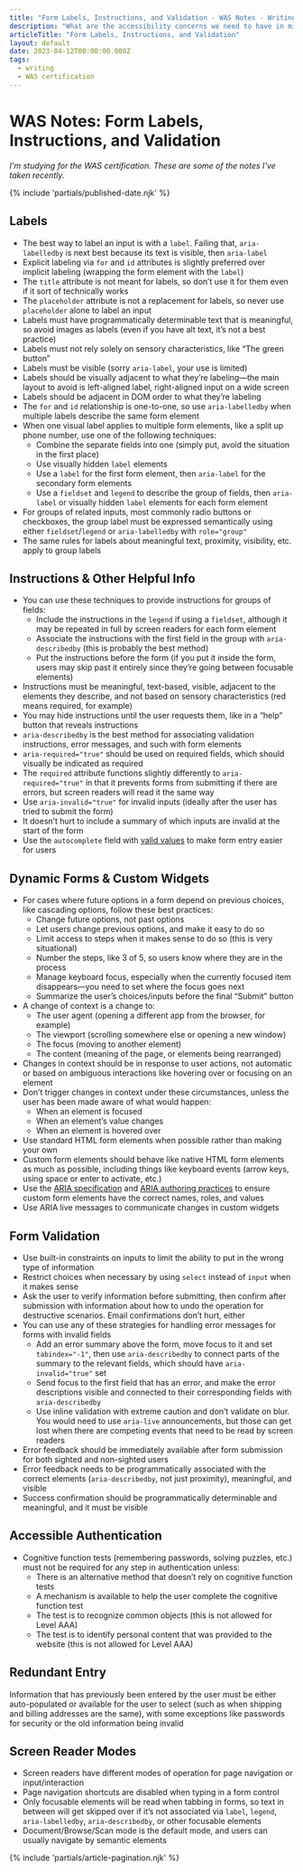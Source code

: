 ```yaml
---
title: "Form Labels, Instructions, and Validation - WAS Notes - Writing - Dustin Whisman"
description: "What are the accessibility concerns we need to have in mind when we work with Form Labels, Instructions, and Validation?"
articleTitle: "Form Labels, Instructions, and Validation"
layout: default
date: 2023-04-12T00:00:00.000Z
tags:
  - writing
  - WAS certification
---
```


# WAS Notes: Form Labels, Instructions, and Validation

_I'm studying for the WAS certification. These are some of the notes I've taken recently._

{% include 'partials/published-date.njk' %}

## Labels

- The best way to label an input is with a `label`. Failing that, `aria-labelledby` is next best because its text is visible, then `aria-label`
- Explicit labeling via `for` and `id` attributes is slightly preferred over implicit labeling (wrapping the form element with the `label`)
- The `title` attribute is not meant for labels, so don’t use it for them even if it sort of technically works
- The `placeholder` attribute is not a replacement for labels, so never use `placeholder` alone to label an input
- Labels must have programmatically determinable text that is meaningful, so avoid images as labels (even if you have alt text, it’s not a best practice)
- Labels must not rely solely on sensory characteristics, like “The green button”
- Labels must be visible (sorry `aria-label`, your use is limited)
- Labels should be visually adjacent to what they’re labeling—the main layout to avoid is left-aligned label, right-aligned input on a wide screen
- Labels should be adjacent in DOM order to what they’re labeling
- The `for` and `id` relationship is one-to-one, so use `aria-labelledby` when multiple labels describe the same form element
- When one visual label applies to multiple form elements, like a split up phone number, use one of the following techniques:
  - Combine the separate fields into one (simply put, avoid the situation in the first place)
  - Use visually hidden `label` elements
  - Use a `label` for the first form element, then `aria-label` for the secondary form elements
  - Use a `fieldset` and `legend` to describe the group of fields, then `aria-label` or visually hidden `label` elements for each form element
- For groups of related inputs, most commonly radio buttons or checkboxes, the group label must be expressed semantically using either `fieldset`/`legend` or `aria-labelledby` with `role="group"`
- The same rules for labels about meaningful text, proximity, visibility, etc. apply to group labels

## Instructions & Other Helpful Info

- You can use these techniques to provide instructions for groups of fields:
  - Include the instructions in the `legend` if using a `fieldset`, although it may be repeated in full by screen readers for each form element
  - Associate the instructions with the first field in the group with `aria-describedby` (this is probably the best method)
  - Put the instructions before the form (if you put it inside the form, users may skip past it entirely since they’re going between focusable elements)
- Instructions must be meaningful, text-based, visible, adjacent to the elements they describe, and not based on sensory characteristics (red means required, for example)
- You may hide instructions until the user requests them, like in a “help” button that reveals instructions
- `aria-describedby` is the best method for associating validation instructions, error messages, and such with form elements
- `aria-required="true"` should be used on required fields, which should visually be indicated as required
- The `required` attribute functions slightly differently to `aria-required="true"` in that it prevents forms from submitting if there are errors, but screen readers will read it the same way
- Use `aria-invalid="true"` for invalid inputs (ideally after the user has tried to submit the form)
- It doesn’t hurt to include a summary of which inputs are invalid at the start of the form
- Use the `autocomplete` field with [valid values](https://www.w3.org/TR/WCAG21/#input-purposes) to make form entry easier for users

## Dynamic Forms & Custom Widgets

- For cases where future options in a form depend on previous choices, like cascading options, follow these best practices:
  - Change future options, not past options
  - Let users change previous options, and make it easy to do so
  - Limit access to steps when it makes sense to do so (this is very situational)
  - Number the steps, like 3 of 5, so users know where they are in the process
  - Manage keyboard focus, especially when the currently focused item disappears—you need to set where the focus goes next
  - Summarize the user’s choices/inputs before the final “Submit” button
- A change of context is a change to:
  - The user agent (opening a different app from the browser, for example)
  - The viewport (scrolling somewhere else or opening a new window)
  - The focus (moving to another element)
  - The content (meaning of the page, or elements being rearranged)
- Changes in context should be in response to user actions, not automatic or based on ambiguous interactions like hovering over or focusing on an element
- Don’t trigger changes in context under these circumstances, unless the user has been made aware of what would happen:
  - When an element is focused
  - When an element’s value changes
  - When an element is hovered over
- Use standard HTML form elements when possible rather than making your own
- Custom form elements should behave like native HTML form elements as much as possible, including things like keyboard events (arrow keys, using space or enter to activate, etc.)
- Use the [ARIA specification](https://www.w3.org/TR/wai-aria-1.1/) and [ARIA authoring practices](https://www.w3.org/TR/wai-aria-practices-1.1/) to ensure custom form elements have the correct names, roles, and values
- Use ARIA live messages to communicate changes in custom widgets

## Form Validation

- Use built-in constraints on inputs to limit the ability to put in the wrong type of information
- Restrict choices when necessary by using `select` instead of `input` when it makes sense
- Ask the user to verify information before submitting, then confirm after submission with information about how to undo the operation for destructive scenarios. Email confirmations don’t hurt, either
- You can use any of these strategies for handling error messages for forms with invalid fields
  - Add an error summary above the form, move focus to it and set `tabindex="-1"`, then use `aria-describedby` to connect parts of the summary to the relevant fields, which should have `aria-invalid="true"` set
  - Send focus to the first field that has an error, and make the error descriptions visible and connected to their corresponding fields with `aria-describedby`
  - Use inline validation with extreme caution and don’t validate on blur. You would need to use `aria-live` announcements, but those can get lost when there are competing events that need to be read by screen readers
- Error feedback should be immediately available after form submission for both sighted and non-sighted users
- Error feedback needs to be programmatically associated with the correct elements (`aria-describedby`, not just proximity), meaningful, and visible
- Success confirmation should be programmatically determinable and meaningful, and it must be visible

## Accessible Authentication

- Cognitive function tests (remembering passwords, solving puzzles, etc.) must not be required for any step in authentication unless:
  - There is an alternative method that doesn’t rely on cognitive function tests
  - A mechanism is available to help the user complete the cognitive function test
  - The test is to recognize common objects (this is not allowed for Level AAA)
  - The test is to identify personal content that was provided to the website (this is not allowed for Level AAA)

## Redundant Entry

Information that has previously been entered by the user must be either auto-populated or available for the user to select (such as when shipping and billing addresses are the same), with some exceptions like passwords for security or the old information being invalid

## Screen Reader Modes

- Screen readers have different modes of operation for page navigation or input/interaction
- Page navigation shortcuts are disabled when typing in a form control
- Only focusable elements will be read when tabbing in forms, so text in between will get skipped over if it’s not associated via `label`, `legend`, `aria-labelledby`, `aria-describedby`, or other focusable elements
- Document/Browse/Scan mode is the default mode, and users can usually navigate by semantic elements

{% include 'partials/article-pagination.njk' %}
